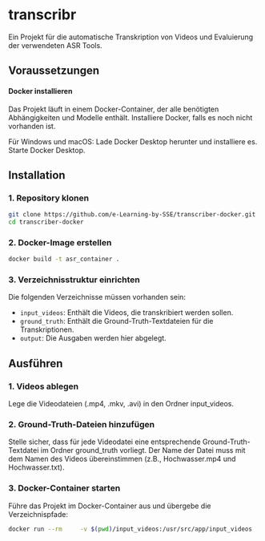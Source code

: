 
# transcribr

Ein Projekt für die automatische Transkription von Videos und Evaluierung der verwendeten ASR Tools.


## Voraussetzungen

#### Docker installieren

Das Projekt läuft in einem Docker-Container, der alle benötigten Abhängigkeiten und Modelle enthält. Installiere Docker, falls es noch nicht vorhanden ist.

Für Windows und macOS: Lade Docker Desktop herunter und installiere es. Starte Docker Desktop.

## Installation

### 1. Repository klonen

```bash
git clone https://github.com/e-Learning-by-SSE/transcriber-docker.git
cd transcriber-docker 
```

### 2. Docker-Image erstellen

```bash
docker build -t asr_container .
```
    
### 3. Verzeichnisstruktur einrichten
Die folgenden Verzeichnisse müssen vorhanden sein:
- `input_videos`: Enthält die Videos, die transkribiert werden sollen.
- `ground_truth`: Enthält die Ground-Truth-Textdateien für die Transkriptionen.
- `output`: Die Ausgaben werden hier abgelegt.

## Ausführen

### 1. Videos ablegen
Lege die Videodateien (.mp4, .mkv, .avi) in den Ordner input_videos.

### 2. Ground-Truth-Dateien hinzufügen
Stelle sicher, dass für jede Videodatei eine entsprechende Ground-Truth-Textdatei im Ordner ground_truth vorliegt. Der Name der Datei muss mit dem Namen des Videos übereinstimmen (z.B., Hochwasser.mp4 und Hochwasser.txt).

### 3. Docker-Container starten
Führe das Projekt im Docker-Container aus und übergebe die Verzeichnispfade:

```bash
docker run --rm     -v $(pwd)/input_videos:/usr/src/app/input_videos     -v $(pwd)/output:/usr/src/app/output     -v $(pwd)/ground_truth:/usr/src/app/ground_truth     asr_container /usr/src/app/input_videos /usr/src/app/output /usr/src/app/ground_truth
```

